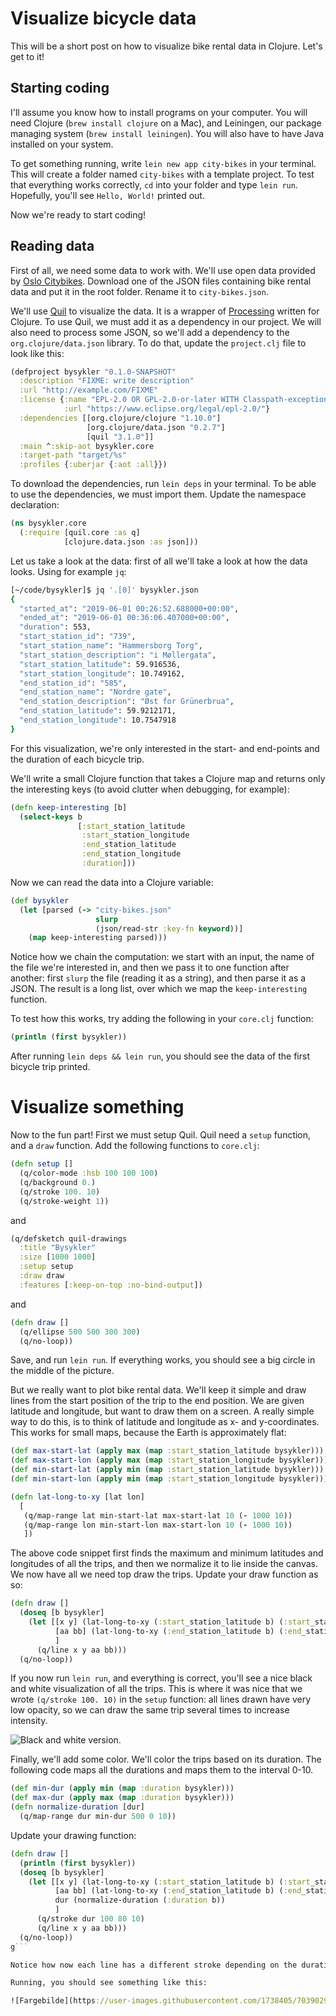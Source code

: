 # Visualize bicycle data

This will be a short post on how to visualize bike rental data in Clojure. Let's get to it!

## Starting coding

I'll assume you know how to install programs on your computer. You will need Clojure (`brew install clojure` on a Mac), and Leiningen, our package managing system (`brew install leiningen`). You will also have to have Java installed on your system.

To get something running, write `lein new app city-bikes` in your terminal. This will create a folder named `city-bikes` with a template project. To test that everything works correctly, `cd` into your folder and type `lein run`. Hopefully, you'll see `Hello, World!` printed out.

Now we're ready to start coding!

## Reading data

First of all, we need some data to work with. We'll use open data provided by [Oslo Citybikes](https://oslobysykkel.no/apne-data/historisk). Download one of the JSON files containing bike rental data and put it in the root folder. Rename it to `city-bikes.json`.

We'll use [Quil](https://github.com/quil/quil) to visualize the data. It is a wrapper of [Processing](https://processing.org/) written for Clojure. To use Quil, we must add it as a dependency in our project. We will also need to process some JSON, so we'll add a dependency to the `org.clojure/data.json` library. To do that, update the `project.clj` file to look like this:
```clj
(defproject bysykler "0.1.0-SNAPSHOT"
  :description "FIXME: write description"
  :url "http://example.com/FIXME"
  :license {:name "EPL-2.0 OR GPL-2.0-or-later WITH Classpath-exception-2.0"
            :url "https://www.eclipse.org/legal/epl-2.0/"}
  :dependencies [[org.clojure/clojure "1.10.0"]
                 [org.clojure/data.json "0.2.7"]
                 [quil "3.1.0"]]
  :main ^:skip-aot bysykler.core
  :target-path "target/%s"
  :profiles {:uberjar {:aot :all}})
```

To download the dependencies, run `lein deps` in your terminal. To be able to use the dependencies, we must import them. Update the namespace declaration:

```clj
(ns bysykler.core
  (:require [quil.core :as q]
            [clojure.data.json :as json]))
```

Let us take a look at the data: first of all we'll take a look at how the data looks. Using for example `jq`:
```zsh
[~/code/bysykler]$ jq '.[0]' bysykler.json
{
  "started_at": "2019-06-01 00:26:52.688000+00:00",
  "ended_at": "2019-06-01 00:36:06.407000+00:00",
  "duration": 553,
  "start_station_id": "739",
  "start_station_name": "Hammersborg Torg",
  "start_station_description": "i Møllergata",
  "start_station_latitude": 59.916536,
  "start_station_longitude": 10.749162,
  "end_station_id": "585",
  "end_station_name": "Nordre gate",
  "end_station_description": "Øst for Grünerbrua",
  "end_station_latitude": 59.9212171,
  "end_station_longitude": 10.7547918
}
```

For this visualization, we're only interested in the start- and end-points and the duration of each bicycle trip.

We'll write a small Clojure function that takes a Clojure map and returns only the interesting keys (to avoid clutter when debugging, for example):

```clj
(defn keep-interesting [b]
  (select-keys b
               [:start_station_latitude
                :start_station_longitude
                :end_station_latitude
                :end_station_longitude
                :duration]))
```

Now we can read the data into a Clojure variable:
```clj
(def bysykler
  (let [parsed (-> "city-bikes.json"
                   slurp
                   (json/read-str :key-fn keyword))]
    (map keep-interesting parsed)))
```

Notice how we chain the computation: we start with an input, the name of the file we're interested in, and then we pass it to one function after another: first `slurp` the file (reading it as a string), and then parse it as a JSON. The result is a long list, over which we map the `keep-interesting` function.

To test how this works, try adding the following in your `core.clj` function:

```clj
(println (first bysykler))
```

After running `lein deps && lein run`, you should see the data of the first bicycle trip printed.

# Visualize something

Now to the fun part! First we must setup Quil. Quil need a `setup` function, and a `draw` function. Add the following functions to `core.clj`:

```clj
(defn setup []
  (q/color-mode :hsb 100 100 100)
  (q/background 0.)
  (q/stroke 100. 10)
  (q/stroke-weight 1))
```

and

```clj
(q/defsketch quil-drawings
  :title "Bysykler"
  :size [1000 1000]
  :setup setup
  :draw draw
  :features [:keep-on-top :no-bind-output])
```

and

```clj
(defn draw []
  (q/ellipse 500 500 300 300)
  (q/no-loop))
```

Save, and run `lein run`. If everything works, you should see a big circle in the middle of the picture.

But we really want to plot bike rental data. We'll keep it simple and draw lines from the start position of the trip to the end position. We are given latitude and longitude, but want to draw them on a screen. A really simple way to do this, is to think of latitude and longitude as x- and y-coordinates. This works for small maps, because the Earth is approximately flat:

```clj
(def max-start-lat (apply max (map :start_station_latitude bysykler)))
(def max-start-lon (apply max (map :start_station_longitude bysykler)))
(def min-start-lat (apply min (map :start_station_latitude bysykler)))
(def min-start-lon (apply min (map :start_station_longitude bysykler)))

(defn lat-long-to-xy [lat lon]
  [
   (q/map-range lat min-start-lat max-start-lat 10 (- 1000 10))
   (q/map-range lon min-start-lon max-start-lon 10 (- 1000 10))
   ])
```

The above code snippet first finds the maximum and minimum latitudes and longitudes of all the trips, and then we normalize it to lie inside the canvas. We now have all we need top draw the trips. Update your draw function as so:

```clj
(defn draw []
  (doseq [b bysykler]
    (let [[x y] (lat-long-to-xy (:start_station_latitude b) (:start_station_longitude b))
          [aa bb] (lat-long-to-xy (:end_station_latitude b) (:end_station_longitude b))
          ]
      (q/line x y aa bb)))
  (q/no-loop))
```

If you now run `lein run`, and everything is correct, you'll see a nice black and white visualization of all the trips. This is where it was nice that we wrote `(q/stroke 100. 10)` in the `setup` function: all lines drawn have very low opacity, so we can draw the same trip several times to increase intensity.

![Black and white version.](https://user-images.githubusercontent.com/1738405/70390304-269af880-19ca-11ea-9519-0a9b7c959c81.png)

Finally, we'll add some color. We'll color the trips based on its duration. The following code maps all the durations and maps them to the interval 0-10.

```clj
(def min-dur (apply min (map :duration bysykler)))
(def max-dur (apply max (map :duration bysykler)))
(defn normalize-duration [dur]
  (q/map-range dur min-dur 500 0 10))
```

Update your drawing function:

```clj
(defn draw []
  (println (first bysykler))
  (doseq [b bysykler]
    (let [[x y] (lat-long-to-xy (:start_station_latitude b) (:start_station_longitude b))
          [aa bb] (lat-long-to-xy (:end_station_latitude b) (:end_station_longitude b))
          dur (normalize-duration (:duration b))
          ]
      (q/stroke dur 100 80 10)
      (q/line x y aa bb)))
  (q/no-loop))
g```

Notice how now each line has a different stroke depending on the duration. 

Running, you should see something like this:

![Fargebilde](https://user-images.githubusercontent.com/1738405/70390294-1c78fa00-19ca-11ea-9e7a-5c77d893bb1b.png)
